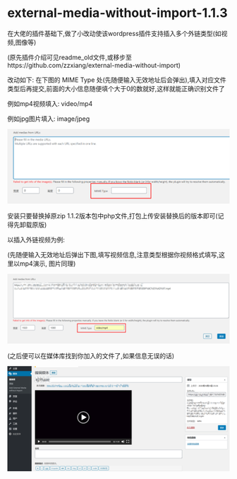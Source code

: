 # external-media-without-import-1.1.3
在大佬的插件基础下,做了小改动使该wordpress插件支持插入多个外链类型(如视频,图像等)

(原先插件介绍可见readme_old文件,或移步至https://github.com/zzxiang/external-media-without-import)

改动如下: 在下图的 MIME Type 处(先随便输入无效地址后会弹出),填入对应文件类型后再提交,前面的大小信息随便填个大于0的数就好,这样就能正确识别文件了

例如mp4视频填入: video/mp4

例如jpg图片填入: image/jpeg

![](./demonstration/demonstration0.png)

安装只要替换掉原zip 1.1.2版本包中php文件,打包上传安装替换后的版本即可(记得先卸载原版)

以插入外链视频为例:

(先随便输入无效地址后弹出下图,填写视频信息,注意类型根据你视频格式填写,这里以mp4演示, 图片同理)

![](./demonstration/demonstration1.png)

(之后便可以在媒体库找到你加入的文件了,如果信息无误的话)

![](./demonstration/demonstration2.png)
